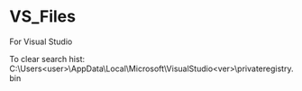 # VS_Files
For Visual Studio

To clear search hist: C:\Users\<user>\AppData\Local\Microsoft\VisualStudio\<ver>\privateregistry.bin
